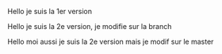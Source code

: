 Hello je suis la 1er version

Hello je suis la 2e version, je modifie sur la branch

Hello moi aussi je suis la 2e version mais je modif sur le master